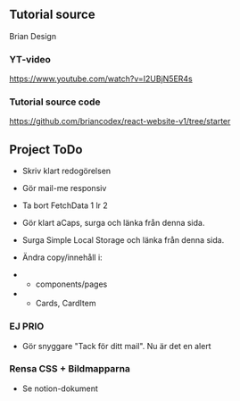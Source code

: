 ## Tutorial source
Brian Design

### YT-video
https://www.youtube.com/watch?v=I2UBjN5ER4s

### Tutorial source code
https://github.com/briancodex/react-website-v1/tree/starter

<!-- ===================================================================================================================== -->

## Project ToDo
- Skriv klart redogörelsen
- Gör mail-me responsiv

- Ta bort FetchData 1 lr 2
- Gör klart aCaps, surga och länka från denna sida.
- Surga Simple Local Storage och länka från denna sida.

- Ändra copy/innehåll i:
- - components/pages
- - Cards, CardItem

### EJ PRIO
- Gör snyggare "Tack för ditt mail". Nu är det en alert

### Rensa CSS + Bildmapparna
- Se notion-dokument